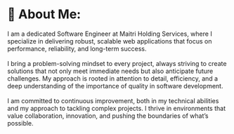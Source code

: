 # 💫 About Me:

I am a dedicated Software Engineer at Maitri Holding Services, where I specialize in delivering robust, scalable web applications that focus on performance, reliability, and long-term success.
<br><br>
I bring a problem-solving mindset to every project, always striving to create solutions that not only meet immediate needs but also anticipate future challenges. My approach is rooted in attention to detail, efficiency, and a deep understanding of the importance of quality in software development.
<br><br>
I am committed to continuous improvement, both in my technical abilities and my approach to tackling complex projects. I thrive in environments that value collaboration, innovation, and pushing the boundaries of what’s possible.
<br><br>
